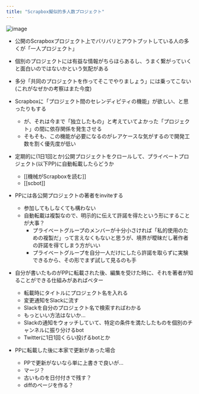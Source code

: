 ```yaml
---
title: "Scrapbox擬似的多人数プロジェクト"
---
```


![image](https://gyazo.com/47ebd2e89973015b191bc291eab95339/thumb/1000)
- 公開のScrapboxプロジェクト上でバリバリとアウトプットしている人の多くが「一人プロジェクト」
- 個別のプロジェクトには有益な情報がちらほらあるし、うまく繋がっていくと面白いのではないかという気配がある
- 多分「共同のプロジェクトを作ってそこでやりましょう」には乗ってこない(これがなぜかの考察はまた今度)
- Scrapboxに「プロジェクト間のセレンディピティの機能」が欲しい、と思ったりもする
    - が、それは今まで「独立したもの」と考えていてよかった「プロジェクト」の間に依存関係を発生させる
    - そもそも、この機能が必要になるのがレアケースな気がするので開発工数を割く優先度が低い

- 定期的に(1日1回とか)公開プロジェクトをクロールして、プライベートプロジェクト(以下PP)に自動転載したらどうか
    - [[機械がScrapboxを読む]]
    - [[scbot]]

- PPには各公開プロジェクトの著者をinviteする
    - 参加してもしなくても構わない
    - 自動転載は複製なので、明示的に伝えて許諾を得たという形にすることが大事？
        - プライベートグループのメンバーが十分小さければ「私的使用のための複製だ」って言えなくもないと思うが、境界が曖昧だし著作者の許諾を得てしまう方がいい
        - プライベートグループを自分一人だけにしたら許諾を取らずに実験できるから、その形でまず試して見るのも手

- 自分が書いたものがPPに転載された後、編集を受けた時に、それを著者が知ることができる仕組みがあればベター
    - 転載時にタイトルにプロジェクト名を入れる
    - 変更通知をSlackに流す
    - Slackを自分のプロジェクト名で検索すればわかる
    - もっといい方法はないか…
    - Slackの通知をウォッチしていて、特定の条件を満たしたものを個別のチャンネルに振り分けるbot
    - Twitterに1日1回くらい投げるbotとか

- PPに転載した後に本家で更新があった場合
    - PPで更新がないなら単に上書きで良いが…
    - マージ？
    - 古いものを日付付きで残す？
    - diffのページを作る？

